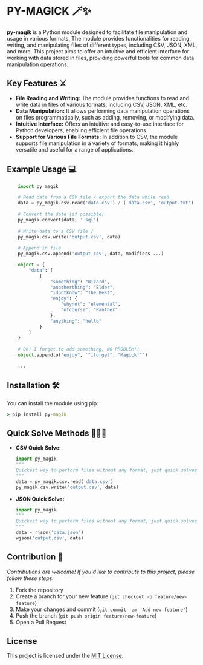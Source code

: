 # PY-MAGICK 🪄✨

**py-magik** is a Python module designed to facilitate file manipulation and usage in various formats. The module provides functionalities for reading, writing, and manipulating files of different types, including CSV, JSON, XML, and more. This project aims to offer an intuitive and efficient interface for working with data stored in files, providing powerful tools for common data manipulation operations.

## Key Features ⚔️

- **File Reading and Writing:** The module provides functions to read and write data in files of various formats, including CSV, JSON, XML, etc.
- **Data Manipulation:** It allows performing data manipulation operations on files programmatically, such as adding, removing, or modifying data.
- **Intuitive Interface:** Offers an intuitive and easy-to-use interface for Python developers, enabling efficient file operations.
- **Support for Various File Formats:** In addition to CSV, the module supports file manipulation in a variety of formats, making it highly versatile and useful for a range of applications.

## Example Usage 💻

```python
    import py_magik

    # Read data from a CSV file / export the data while read 
    data = py_magik.csv.read('data.csv') / ('data.csv', 'output.txt')
    
    # Convert the date (if possible)
    py_magik.convert(data, '.sql')
    
    # Write data to a CSV file / 
    py_magik.csv.write('output.csv', data)
    
    # Append in file
    py_magik.csv.append('output.csv', data, modifiers ...)

    object = {
        "data": [
            {
                "something": "Wizard",
                "anotherthing": "Elder",
                "idontknow": "The Best",
                "enjoy": {
                    "whynot": "elemental",
                    "ofcourse": "Panther"
                },
                "anything": "hello"
            }
        ]
    }
    
    # Oh! I forget to add something, NO PROBLEM!!
    object.appendto("enjoy", '"iforget": "Magick!"')

    ...
```

## Installation 🛠️
You can install the module using pip:

```cmd
> pip install py-magik
````

## Quick Solve Methods 🏃‍♂️💨

- **CSV Quick Solve:**
    ```python
    import py_magik
    """
    Quickest way to perform files without any format, just quick solves!
    """
    data = py_magik.csv.read('data.csv')
    py_magik.csv.write('output.csv', data)
    ```

- **JSON Quick Solve:**
    ```python
    import py_magik
    """
    Quickest way to perform files without any format, just quick solves!
    """
    data = rjson('data.json')
    wjson('output.csv', data)
    ```

## Contribution 🤝
*Contributions are welcome! If you'd like to contribute to this project, please follow these steps:*

1. Fork the repository
2. Create a branch for your new feature (`git checkout -b feature/new-feature`)
3. Make your changes and commit (`git commit -am 'Add new feature'`)
4. Push the branch (`git push origin feature/new-feature`)
5. Open a Pull Request

## License

This project is licensed under the [MIT License](LICENSE).
